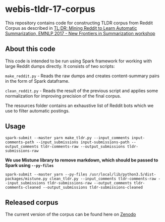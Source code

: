 # webis-tldr-17-corpus
This repository contains code for constructing TLDR corpus from Reddit Corpus as described in [TL;DR: Mining Reddit to Learn Automatic Summarization, EMNLP 2017 - New Frontiers in Summarization workshop](https://aclanthology.info/papers/W17-4508/w17-4508)

## About this code

This code is intended to be run using Spark framework for working with large Reddit dumps directly. It consists of two scripts:

`make_reddit.py` - Reads the raw dumps and creates content-summary pairs in the form of Spark dataframe.

`clean_reddit.py` - Reads the result of the previous script and applies some normalization for improving precision of the final corpus.

The resources folder contains an exhaustive list of Reddit bots which we use to filter automatic postings.

## Usage

`spark-submit --master yarn make_tldr.py --input_comments input-comments-path --input_submissions input-submissions-path --output_comments tldr-comments-raw --output_submissions tldr-submissions-raw`

__We use Mistune library to remove markdown, which should be passed to Spark using `--py-files`__

`spark-submit --master yarn --py-files /usr/local/lib/python3.5/dist-packages/mistune.py clean_tldr.py --input_comments tldr-comments-raw --input_submissions tldr-submissions-raw --output_comments tldr-comments-cleaned --output_submissions tldr-submissions-cleaned`

## Released corpus

The current version of the corpus can be found here on [Zenodo](https://zenodo.org/record/1043504#.Wzt7PbhXryo)
